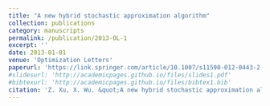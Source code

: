 ```yaml
---
title: "A new hybrid stochastic approximation algorithm"
collection: publications
category: manuscripts
permalink: /publication/2013-OL-1
excerpt: ''
date: 2013-01-01
venue: 'Optimization Letters'
paperurl: 'https://link.springer.com/article/10.1007/s11590-012-0443-2'
#slidesurl: 'http://academicpages.github.io/files/slides1.pdf'
#bibtexurl: 'http://academicpages.github.io/files/bibtex1.bib'
citation: 'Z. Xu, X. Wu. &quot;A new hybrid stochastic approximation algorithm.&quot; <i>Optim. Lett</i>. 7(3), 593-606, 2013.'
---
```

